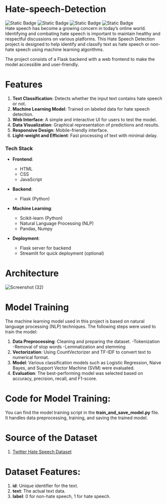 # Hate-speech-Detection
![Static Badge](https://img.shields.io/badge/Python-3.8-blue)
![Static Badge](https://img.shields.io/badge/Framwork-Flask-red)
![Static Badge](https://img.shields.io/badge/Frontend-HTML%2FCSS%2FJS-Purple)
![Static Badge](https://img.shields.io/badge/API-TMBD-yellow)
<br>
Hate speech has become a growing concern in today’s online world. Identifying and combating hate speech is important to maintain healthy and respectful discussions on various platforms. This Hate Speech Detection project is designed to help identify and classify text as hate speech or non-hate speech using machine learning algorithms.

The project consists of a Flask backend with a web frontend to make the model accessible and user-friendly.
# Features
1. **Text Classification**: Detects whether the input text contains hate speech or not.
2. **Machine Learning Model**: Trained on labeled data for hate speech detection.
3. **Web Interface**: A simple and interactive UI for users to test the model.
4. **Data Visualization**: Graphical representation of predictions and results.
5. **Responsive Design**: Mobile-friendly interface.
6. **Light-weight and Efficient**: Fast processing of text with minimal delay.

### Tech Stack
- **Frontend**:
  - HTML
  - CSS
  - JavaScript

- **Backend**:
  - Flask (Python)

- **Machine Learning**:
  - Scikit-learn (Python)
  - Natural Language Processing (NLP)
  - Pandas, Numpy

- **Deployment**:
  - Flask server for backend
  - Streamlit for quick deployment (optional)

# Architecture
![Screenshot (32)](https://github.com/user-attachments/assets/3d9332ad-1a91-4150-8ac6-d797332562f7)

# Model Training
The machine learning model used in this project is based on natural language processing (NLP) techniques. The following steps were used to train the model:

1. **Data Preprocessing**: Cleaning and preparing the dataset.
    -Tokenization
    -Removal of stop words
    -Lemmatization and stemming
2. **Vectorization**: Using CountVectorizer and TF-IDF to convert text to numerical format.
3. **Model**: Various classification models such as Logistic Regression, Naive Bayes, and Support Vector Machine (SVM) were evaluated.
4. **Evaluation**: The best-performing model was selected based on accuracy, precision, recall, and F1-score.

# Code for Model Training:
You can find the model training script in the **train_and_save_model.py** file. 
<br>
It handles data preprocessing, training, and saving the trained model.

# Source of the Dataset
1. [Twitter Hate Speech Dataset](https://www.kaggle.com/datasets/mrmorj/hate-speech-and-offensive-language-dataset)

# Dataset Features:
1. **id**: Unique identifier for the text.
2. **text**: The actual text data.
3. **label**: 0 for non-hate speech, 1 for hate speech.


